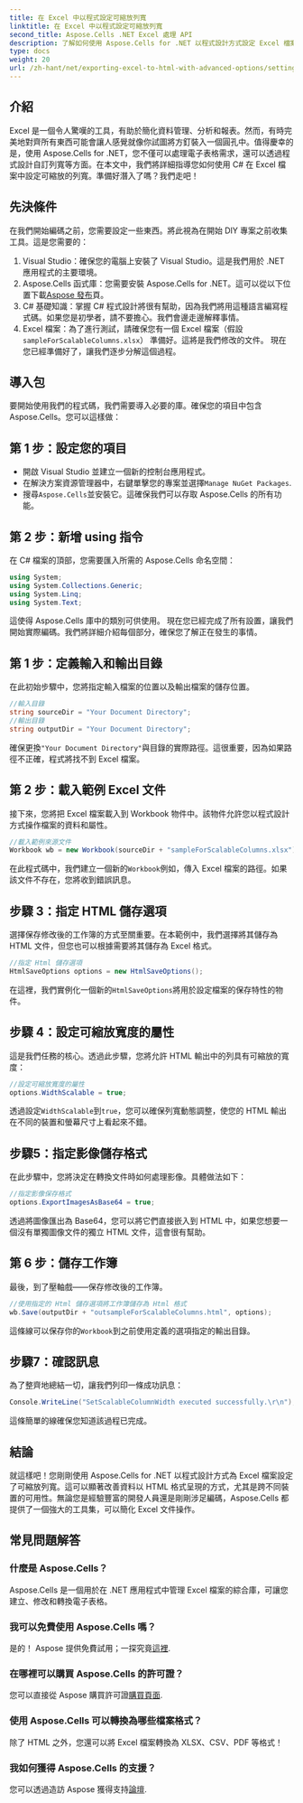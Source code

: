 ```yaml
---
title: 在 Excel 中以程式設定可縮放列寬
linktitle: 在 Excel 中以程式設定可縮放列寬
second_title: Aspose.Cells .NET Excel 處理 API
description: 了解如何使用 Aspose.Cells for .NET 以程式設計方式設定 Excel 檔案中的可縮放列寬。非常適合高效率的數據呈現。
type: docs
weight: 20
url: /zh-hant/net/exporting-excel-to-html-with-advanced-options/setting-scalable-column-width/
---
```

## 介紹
Excel 是一個令人驚嘆的工具，有助於簡化資料管理、分析和報表。然而，有時完美地對齊所有東西可能會讓人感覺就像你試圖將方釘裝入一個圓孔中。值得慶幸的是，使用 Aspose.Cells for .NET，您不僅可以處理電子表格需求，還可以透過程式設計自訂列寬等方面。在本文中，我們將詳細指導您如何使用 C# 在 Excel 檔案中設定可縮放的列寬。準備好潛入了嗎？我們走吧！
## 先決條件
在我們開始編碼之前，您需要設定一些東西。將此視為在開始 DIY 專案之前收集工具。這是您需要的：
1. Visual Studio：確保您的電腦上安裝了 Visual Studio。這是我們用於 .NET 應用程式的主要環境。
2.  Aspose.Cells 函式庫：您需要安裝 Aspose.Cells for .NET。這可以從以下位置下載[Aspose 發布](https://releases.aspose.com/cells/net/)頁。 
3. C# 基礎知識：掌握 C# 程式設計將很有幫助，因為我們將用這種語言編寫程式碼。如果您是初學者，請不要擔心。我們會邊走邊解釋事情。
4.  Excel 檔案：為了進行測試，請確保您有一個 Excel 檔案（假設`sampleForScalableColumns.xlsx`） 準備好。這將是我們修改的文件。
現在您已經準備好了，讓我們逐步分解這個過程。
## 導入包
要開始使用我們的程式碼，我們需要導入必要的庫。確保您的項目中包含 Aspose.Cells。您可以這樣做：
## 第 1 步：設定您的項目
- 開啟 Visual Studio 並建立一個新的控制台應用程式。
- 在解決方案資源管理器中，右鍵單擊您的專案並選擇`Manage NuGet Packages`.
- 搜尋`Aspose.Cells`並安裝它。這確保我們可以存取 Aspose.Cells 的所有功能。
## 第 2 步：新增 using 指令
在 C# 檔案的頂部，您需要匯入所需的 Aspose.Cells 命名空間：
```csharp
using System;
using System.Collections.Generic;
using System.Linq;
using System.Text;
```
這使得 Aspose.Cells 庫中的類別可供使用。
現在您已經完成了所有設置，讓我們開始實際編碼。我們將詳細介紹每個部分，確保您了解正在發生的事情。
## 第 1 步：定義輸入和輸出目錄
在此初始步驟中，您將指定輸入檔案的位置以及輸出檔案的儲存位置。 
```csharp
//輸入目錄
string sourceDir = "Your Document Directory"; 
//輸出目錄
string outputDir = "Your Document Directory"; 
```
確保更換`"Your Document Directory"`與目錄的實際路徑。這很重要，因為如果路徑不正確，程式將找不到 Excel 檔案。
## 第 2 步：載入範例 Excel 文件
接下來，您將把 Excel 檔案載入到 Workbook 物件中。該物件允許您以程式設計方式操作檔案的資料和屬性。
```csharp
//載入範例來源文件
Workbook wb = new Workbook(sourceDir + "sampleForScalableColumns.xlsx");
```
在此程式碼中，我們建立一個新的`Workbook`例如，傳入 Excel 檔案的路徑。如果該文件不存在，您將收到錯誤訊息。
## 步驟 3：指定 HTML 儲存選項
選擇保存修改後的工作簿的方式至關重要。在本範例中，我們選擇將其儲存為 HTML 文件，但您也可以根據需要將其儲存為 Excel 格式。
```csharp
//指定 Html 儲存選項
HtmlSaveOptions options = new HtmlSaveOptions();
```
在這裡，我們實例化一個新的`HtmlSaveOptions`將用於設定檔案的保存特性的物件。
## 步驟 4：設定可縮放寬度的屬性
這是我們任務的核心。透過此步驟，您將允許 HTML 輸出中的列具有可縮放的寬度：
```csharp
//設定可縮放寬度的屬性
options.WidthScalable = true;
```
透過設定`WidthScalable`到`true`，您可以確保列寬動態調整，使您的 HTML 輸出在不同的裝置和螢幕尺寸上看起來不錯。
## 步驟5：指定影像儲存格式 
在此步驟中，您將決定在轉換文件時如何處理影像。具體做法如下：
```csharp
//指定影像保存格式
options.ExportImagesAsBase64 = true;
```
透過將圖像匯出為 Base64，您可以將它們直接嵌入到 HTML 中，如果您想要一個沒有單獨圖像文件的獨立 HTML 文件，這會很有幫助。
## 第 6 步：儲存工作簿 
最後，到了壓軸戲——保存修改後的工作簿。 
```csharp
//使用指定的 Html 儲存選項將工作簿儲存為 Html 格式
wb.Save(outputDir + "outsampleForScalableColumns.html", options);
```
這條線可以保存你的`Workbook`到之前使用定義的選項指定的輸出目錄。 
## 步驟7：確認訊息
為了整齊地總結一切，讓我們列印一條成功訊息：
```csharp
Console.WriteLine("SetScalableColumnWidth executed successfully.\r\n");
```
這條簡單的線確保您知道該過程已完成。
## 結論
就這樣吧！您剛剛使用 Aspose.Cells for .NET 以程式設計方式為 Excel 檔案設定了可縮放列寬。這可以顯著改善資料以 HTML 格式呈現的方式，尤其是跨不同裝置的可用性。無論您是經驗豐富的開發人員還是剛剛涉足編碼，Aspose.Cells 都提供了一個強大的工具集，可以簡化 Excel 文件操作。
## 常見問題解答
### 什麼是 Aspose.Cells？
Aspose.Cells 是一個用於在 .NET 應用程式中管理 Excel 檔案的綜合庫，可讓您建立、修改和轉換電子表格。
### 我可以免費使用 Aspose.Cells 嗎？
是的！ Aspose 提供免費試用；一探究竟[這裡](https://releases.aspose.com/).
### 在哪裡可以購買 Aspose.Cells 的許可證？
您可以直接從 Aspose 購買許可證[購買頁面](https://purchase.aspose.com/buy).
### 使用 Aspose.Cells 可以轉換為哪些檔案格式？
除了 HTML 之外，您還可以將 Excel 檔案轉換為 XLSX、CSV、PDF 等格式！
### 我如何獲得 Aspose.Cells 的支援？
您可以透過造訪 Aspose 獲得支持[論壇](https://forum.aspose.com/c/cells/9).